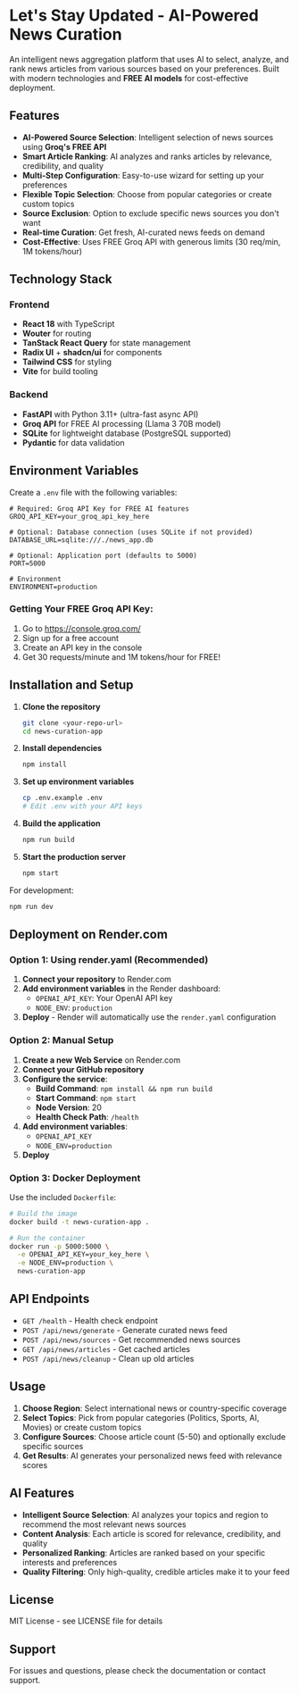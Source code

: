 # Let's Stay Updated - AI-Powered News Curation

An intelligent news aggregation platform that uses AI to select, analyze, and rank news articles from various sources based on your preferences. Built with modern technologies and **FREE AI models** for cost-effective deployment.

## Features

- **AI-Powered Source Selection**: Intelligent selection of news sources using **Groq's FREE API**
- **Smart Article Ranking**: AI analyzes and ranks articles by relevance, credibility, and quality
- **Multi-Step Configuration**: Easy-to-use wizard for setting up your preferences
- **Flexible Topic Selection**: Choose from popular categories or create custom topics
- **Source Exclusion**: Option to exclude specific news sources you don't want
- **Real-time Curation**: Get fresh, AI-curated news feeds on demand
- **Cost-Effective**: Uses FREE Groq API with generous limits (30 req/min, 1M tokens/hour)

## Technology Stack

### Frontend
- **React 18** with TypeScript
- **Wouter** for routing
- **TanStack React Query** for state management
- **Radix UI** + **shadcn/ui** for components
- **Tailwind CSS** for styling
- **Vite** for build tooling

### Backend
- **FastAPI** with Python 3.11+ (ultra-fast async API)
- **Groq API** for FREE AI processing (Llama 3 70B model)
- **SQLite** for lightweight database (PostgreSQL supported)
- **Pydantic** for data validation

## Environment Variables

Create a `.env` file with the following variables:

```env
# Required: Groq API Key for FREE AI features
GROQ_API_KEY=your_groq_api_key_here

# Optional: Database connection (uses SQLite if not provided)
DATABASE_URL=sqlite:///./news_app.db

# Optional: Application port (defaults to 5000)
PORT=5000

# Environment
ENVIRONMENT=production
```

### Getting Your FREE Groq API Key:
1. Go to https://console.groq.com/
2. Sign up for a free account
3. Create an API key in the console
4. Get 30 requests/minute and 1M tokens/hour for FREE!

## Installation and Setup

1. **Clone the repository**
   ```bash
   git clone <your-repo-url>
   cd news-curation-app
   ```

2. **Install dependencies**
   ```bash
   npm install
   ```

3. **Set up environment variables**
   ```bash
   cp .env.example .env
   # Edit .env with your API keys
   ```

4. **Build the application**
   ```bash
   npm run build
   ```

5. **Start the production server**
   ```bash
   npm start
   ```

For development:
```bash
npm run dev
```

## Deployment on Render.com

### Option 1: Using render.yaml (Recommended)

1. **Connect your repository** to Render.com
2. **Add environment variables** in the Render dashboard:
   - `OPENAI_API_KEY`: Your OpenAI API key
   - `NODE_ENV`: `production`
3. **Deploy** - Render will automatically use the `render.yaml` configuration

### Option 2: Manual Setup

1. **Create a new Web Service** on Render.com
2. **Connect your GitHub repository**
3. **Configure the service**:
   - **Build Command**: `npm install && npm run build`
   - **Start Command**: `npm start`
   - **Node Version**: 20
   - **Health Check Path**: `/health`
4. **Add environment variables**:
   - `OPENAI_API_KEY`
   - `NODE_ENV=production`
5. **Deploy**

### Option 3: Docker Deployment

Use the included `Dockerfile`:

```bash
# Build the image
docker build -t news-curation-app .

# Run the container
docker run -p 5000:5000 \
  -e OPENAI_API_KEY=your_key_here \
  -e NODE_ENV=production \
  news-curation-app
```

## API Endpoints

- `GET /health` - Health check endpoint
- `POST /api/news/generate` - Generate curated news feed
- `POST /api/news/sources` - Get recommended news sources
- `GET /api/news/articles` - Get cached articles
- `POST /api/news/cleanup` - Clean up old articles

## Usage

1. **Choose Region**: Select international news or country-specific coverage
2. **Select Topics**: Pick from popular categories (Politics, Sports, AI, Movies) or create custom topics
3. **Configure Sources**: Choose article count (5-50) and optionally exclude specific sources
4. **Get Results**: AI generates your personalized news feed with relevance scores

## AI Features

- **Intelligent Source Selection**: AI analyzes your topics and region to recommend the most relevant news sources
- **Content Analysis**: Each article is scored for relevance, credibility, and quality
- **Personalized Ranking**: Articles are ranked based on your specific interests and preferences
- **Quality Filtering**: Only high-quality, credible articles make it to your feed

## License

MIT License - see LICENSE file for details

## Support

For issues and questions, please check the documentation or contact support.